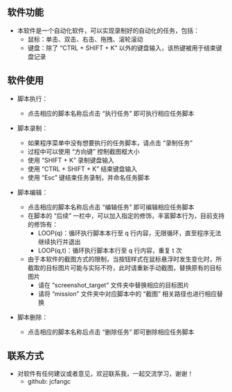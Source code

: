 
## **软件功能**

* 本软件是一个自动化软件，可以实现录制好的自动化的任务，包括：
    * 鼠标：单击、双击、右击、拖拽、滚轮滚动
    * 键盘：除了 “CTRL + SHIFT + K” 以外的键盘输入，该热键被用于结束键盘记录

## **软件使用**

* 脚本执行：
    * 点击相应的脚本名称后点击 “执行任务” 即可执行相应任务脚本

* 脚本录制：
    * 如果程序菜单中没有想要执行的任务脚本，请点击 “录制任务” 
    * 过程中可以使用 “方向键” 控制截图框大小
    * 使用 “SHIFT + K” 录制键盘输入
    * 使用 “CTRL + SHIFT + K” 结束键盘输入
    * 使用 “Esc” 键结束任务录制，并命名任务脚本

* 脚本编辑：
    * 点击相应的脚本名称后点击 “编辑任务” 即可编辑相应任务脚本
    * 在脚本的 “后续” 一栏中，可以加入指定的修饰，丰富脚本行为，目前支持的修饰有：
        * LOOP(q)：循环执行脚本本行至 q 行内容，无限循环，直至程序无法继续执行并退出
        * LOOP(q,t)：循环执行脚本本行至 q 行内容，重复 t 次
    * 由于本软件的截图方式的限制，当按钮样式在鼠标悬浮时发生变化时，所截取的目标图片可能与实际不符，此时请重新手动截图，替换原有的目标图片
        * 请在 “screenshot_target” 文件夹中替换相应的目标图片
        * 请将 “mission” 文件夹中对应脚本中的 “截图” 相关路径也进行相应替换

* 脚本删除：
    * 点击相应的脚本名称后点击 “删除任务” 即可删除相应任务脚本


## **联系方式**

* 对软件有任何建议或者意见，欢迎联系我，一起交流学习，谢谢！
    * github: jcfangc

